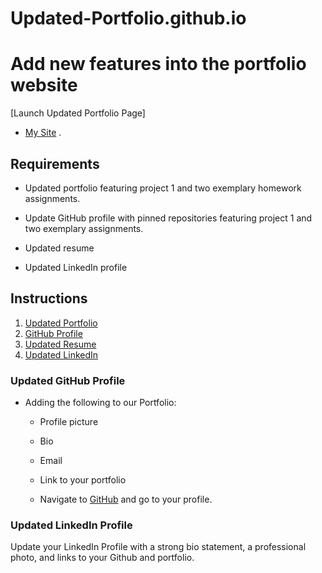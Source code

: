 # Updated-Portfolio.github.io

# Add new features into the portfolio website

[Launch Updated Portfolio Page]

- [My Site](https://github.com/Moesaidi76/React-portfolio/.) .

## Requirements

- Updated portfolio featuring project 1 and two exemplary homework assignments.

- Update GitHub profile with pinned repositories featuring project 1 and two exemplary assignments.

- Updated resume

- Updated LinkedIn profile

## Instructions

1. [Updated Portfolio](#updated-portfolio)
2. [GitHub Profile](#updated-github-profile)
3. [Updated Resume](#updated-resume)
4. [Updated LinkedIn](#updated-linkedin)

### Updated GitHub Profile

- Adding the following to our Portfolio:

  - Profile picture

  - Bio

  - Email

  - Link to your portfolio

  - Navigate to [GitHub](https://github.com/) and go to your profile.

### Updated LinkedIn Profile

Update your LinkedIn Profile with a strong bio statement, a professional photo, and links to your Github and portfolio.
